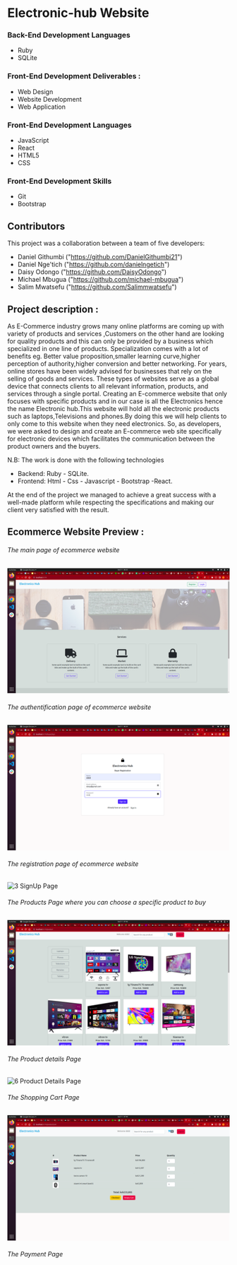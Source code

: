 # Electronic-hub Website
### Back-End Development Languages
- Ruby
- SQLite

### Front-End Development Deliverables :
- Web Design 
- Website Development
- Web Application

### Front-End Development Languages
- JavaScript 
- React
- HTML5 
- CSS

### Front-End Development Skills
- Git 
- Bootstrap 

## Contributors
This project was a collaboration between a team of five developers:
- Daniel Githumbi ("https://github.com/DanielGithumbi21")
- Daniel Nge'tich ("https://github.com/danielngetich")
- Daisy Odongo ("https://github.com/DaisyOdongo")
- Michael Mbugua ("https://github.com/michael-mbugua")
- Salim Mwatsefu ("https://github.com/Salimmwatsefu")


## Project description :
 As E-Commerce industry grows many online platforms are coming up with variety of products and services ,Customers on the other hand are looking for quality products and this can only be provided by a business which specialized in one line of products.
 Specialization comes with a lot of benefits eg. Better value proposition,smaller learning curve,higher perception of authority,higher conversion and better networking.
 For years, online stores have been widely advised for businesses that rely on the selling of goods and services. These types of websites serve as a global device that connects clients to all relevant information, products, and services through a single portal.
 Creating an E-commerce website that only focuses with specific products and in our case is all the Electronics hence the name Electronic hub.This website will hold all the electronic products such as laptops,Televisions and phones.By doing this we will help clients to only come to this website when they need electronics.
 So, as developers, we were asked to design and create an E-commerce web site specifically for electronic devices which facilitates the communication between the product owners and the buyers.

N.B: The work is done with the following technologies
- Backend: Ruby - SQLite.
- Frontend: Html - Css - Javascript - Bootstrap -React.

At the end of the project we managed to achieve a great success with a well-made platform while respecting the specifications and making our client very satisfied with the result.

##

## Ecommerce Website Preview :

###### The main page of ecommerce website

![1 Main Page of Electronic-hub website](./Electronic-hub/images/Screenshot%20from%20landing%20page.png)

###### The authentification page of ecommerce website

![2 Login Page](./Electronic-hub/images/Screenshot%20from%20buyer%20login%20page.png)

###### The registration page of ecommerce website

![3 SignUp Page]()

###### The Products Page where you can choose a specific product to buy

![5 Products Page](./Electronic-hub/images/Screenshot%20from%20products%20page.png)

###### The Product details Page

![6 Product Details Page]()

###### The Shopping Cart Page

![7 Cart Page](./Electronic-hub/images/Screenshot%20from%20cart%20page.png)

###### The Payment Page


